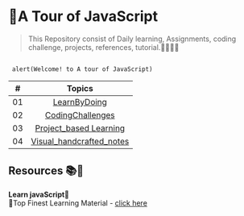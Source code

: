 # 💛A Tour of JavaScript
> This Repository consist of Daily learning, Assignments, coding challenge, projects, references, tutorial.👩‍💻👨‍💻

```

 alert(Welcome! to A tour of JavaScript)

```


|   #       | Topics                                                    |
|-----------|:-------------------------------------------------------------------------------------------------------------: |
|  01   |  [LearnByDoing](https://github.com/Aj7t/A-Tour-of-JavaScript/tree/main/LearnByDoing)      |
|  02   |  [CodingChallenges]()  |
|  03   |  [Project_based Learning]()   |
|  04   |  [Visual_handcrafted_notes]()   |

<!--- 
### Jonas Schmedtmann Roadmap 
![](https://pbs.twimg.com/media/EgfzxC-U8AES98L?format=jpg&name=large)  

 -->



## Resources 📚🧾


**Learn javaScript**📑<br>
📔Top Finest Learning Material - [click here](https://github.com/Aj7t/A-Tour-of-JavaScript/blob/main/Resources.md)<br>



